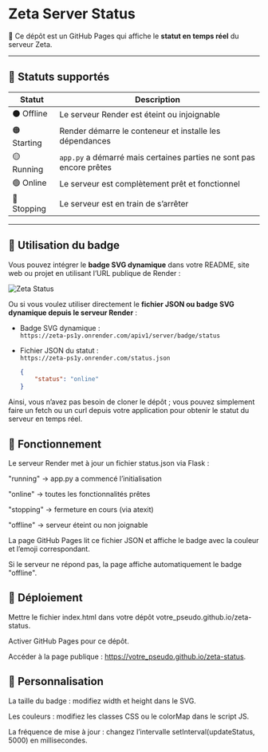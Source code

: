 # Zeta Server Status

🚀 Ce dépôt est un GitHub Pages qui affiche le **statut en temps réel** du serveur Zeta.

---

## 🔹 Statuts supportés

| Statut       | Description |
|-------------|------------|
| ⚫ Offline   | Le serveur Render est éteint ou injoignable |
| 🟠 Starting | Render démarre le conteneur et installe les dépendances | (indisponible pour le moment) |
| 🟡 Running  | `app.py` a démarré mais certaines parties ne sont pas encore prêtes |
| 🟢 Online   | Le serveur est complètement prêt et fonctionnel |
| 🔴 Stopping | Le serveur est en train de s’arrêter |

---

## 🔹 Utilisation du badge

Vous pouvez intégrer le **badge SVG dynamique** dans votre README, site web ou projet en utilisant l’URL publique de Render :

![Zeta Status](https://wewennjr.github.io/zeta-status)

Ou si vous voulez utiliser directement le **fichier JSON ou badge SVG dynamique depuis le serveur Render** :

- Badge SVG dynamique :  
  `https://zeta-ps1y.onrender.com/apiv1/server/badge/status`  

- Fichier JSON du statut :  
  `https://zeta-ps1y.onrender.com/status.json`  
  ```json
  {
      "status": "online"
  }
Ainsi, vous n’avez pas besoin de cloner le dépôt ; vous pouvez simplement faire un fetch ou un curl depuis votre application pour obtenir le statut du serveur en temps réel.

## 🔹 Fonctionnement
Le serveur Render met à jour un fichier status.json via Flask :

"running" → app.py a commencé l’initialisation

"online" → toutes les fonctionnalités prêtes

"stopping" → fermeture en cours (via atexit)

"offline" → serveur éteint ou non joignable

La page GitHub Pages lit ce fichier JSON et affiche le badge avec la couleur et l’emoji correspondant.

Si le serveur ne répond pas, la page affiche automatiquement le badge "offline".

## 🔹 Déploiement
Mettre le fichier index.html dans votre dépôt votre_pseudo.github.io/zeta-status.

Activer GitHub Pages pour ce dépôt.

Accéder à la page publique : https://votre_pseudo.github.io/zeta-status.

## 🔹 Personnalisation
La taille du badge : modifiez width et height dans le SVG.

Les couleurs : modifiez les classes CSS ou le colorMap dans le script JS.

La fréquence de mise à jour : changez l’intervalle setInterval(updateStatus, 5000) en millisecondes.
